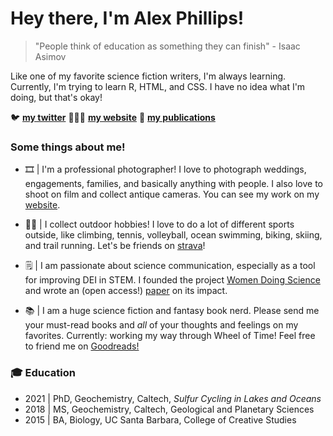 # Hey there, I'm Alex Phillips! 

> "People think of education as something they can finish" - Isaac Asimov 

Like one of my favorite science fiction writers, I'm always learning. Currently, I'm trying to learn R, HTML, and CSS. I have no idea what I'm doing, but that's okay!

🐦 [**my twitter**](www.alexandraatleephillips.com)  👩🏼‍💻 [**my website**](www.alexandraatleephillips.com) 📝 [**my publications**](https://scholar.google.com/citations?user=J__st40AAAAJ&hl=en) 

 
### Some things about me! 

- 🎞 | I'm a professional photographer! I love to photograph weddings, engagements, families, and basically anything with people. I also love to shoot on film and collect antique cameras. You can see my work on my [website](www.alexphillipsphoto.com). 

- 🚴‍♀️ | I collect outdoor hobbies! I love to do a lot of different sports outside, like climbing, tennis, volleyball, ocean swimming, biking, skiing, and trail running. Let's be friends on [strava](https://www.strava.com/athletes/43089239)! 

- 🗒 | I am passionate about science communication, especially as a tool for improving DEI in STEM. I founded the project [Women Doing Science](www.womendoingscience) and wrote an (open access!) [paper](https://journals.sagepub.com/doi/full/10.1177/20563051221113068) on its impact. 

- 📚 | I am a huge science fiction and fantasy book nerd. Please send me your must-read books and *all* of your thoughts and feelings on my favorites. Currently: working my way through Wheel of Time! Feel free to friend me on [Goodreads!](https://www.goodreads.com/user/show/75106360-alex-phillips) 

### 🎓 Education 

- 2021 | PhD, Geochemistry, Caltech, *Sulfur Cycling in Lakes and Oceans* 
- 2018 | MS, Geochemistry, Caltech, Geological and Planetary Sciences
- 2015 | BA, Biology, UC Santa Barbara, College of Creative Studies



